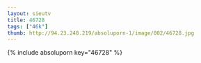 ```yaml
--- 
layout: sieutv
title: 46728
tags: ["46k"]
thumb: http://94.23.248.219/absoluporn-1/image/002/46728.jpg
---
```

{% include absoluporn key="46728" %} 
